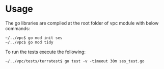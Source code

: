 # Usage
The go libraries are compiled at the root folder of vpc module with below commands:

```
~/../vpc$ go mod init ses
~/../vpc$ go mod tidy
```


To run the tests execute the following:

```
~/../vpc/tests/terratest$ go test -v -timeout 30m ses_test.go
```
